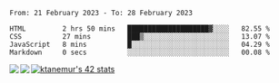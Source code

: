 <!--START_SECTION:waka-->

```text
From: 21 February 2023 - To: 28 February 2023

HTML         2 hrs 50 mins   ████████████████████▓░░░░   82.55 %
CSS          27 mins         ███▒░░░░░░░░░░░░░░░░░░░░░   13.07 %
JavaScript   8 mins          █░░░░░░░░░░░░░░░░░░░░░░░░   04.29 %
Markdown     0 secs          ░░░░░░░░░░░░░░░░░░░░░░░░░   00.08 %
```

<!--END_SECTION:waka-->
<a href="https://github.com/anuraghazra/github-readme-stats">
  <img align="left" src="https://github-readme-stats.vercel.app/api?username=Tanesan&count_private=true&show_icons=true" />
<img align="left" src="https://github-readme-stats.vercel.app/api/top-langs/?username=Tanesan" />
</a>

[![ktanemur's 42 stats](https://badge42.vercel.app/api/v2/cl1wslf6s002109l771rng2w8/stats?cursusId=21&coalitionId=62)](https://github.com/JaeSeoKim/badge42)
